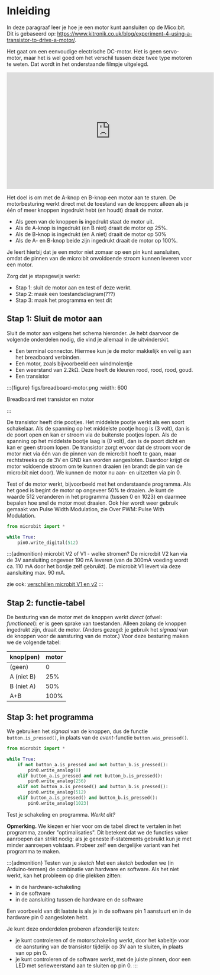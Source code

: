 # Inleiding

In deze paragraaf leer je hoe je een motor kunt aansluiten op de Mico:bit. Dit is gebaseerd op: https://www.kitronik.co.uk/blog/experiment-4-using-a-transistor-to-drive-a-motor/.

Het gaat om een eenvoudige electrische DC-motor. Het is geen servo-motor, maar het is wel goed om het verschil tussen deze twee type motoren te weten. Dat wordt in het onderstaande filmpje uitgelegd.

<iframe width="560" height="315" src="https://www.youtube.com/embed/okxooamdAP4" title="YouTube video player" frameborder="0" allow="accelerometer; autoplay; clipboard-write; encrypted-media; gyroscope; picture-in-picture; web-share" allowfullscreen></iframe>

Het doel is om met de A-knop en B-knop een motor aan te sturen. De motorbesturing werkt direct met de toestand van de knoppen: alleen als je één of meer knoppen ingedrukt hebt (en houdt) draait de motor.

* Als geen van de knoppen **is** ingedrukt staat de motor uit.
* Als de A-knop is ingedrukt (en B niet) draait de motor op 25%.
* Als de B-knop is ingedrukt (en A niet) draait de motor op 50%
* Als de A- en B-knop beide zijn ingedrukt draait de motor op 100%.

Je leert hierbij dat je een motor niet zomaar op een pin kunt aansluiten, omdat de pinnen van de micro:bit onvoldoende stroom kunnen leveren voor een motor.

Zorg dat je stapsgewijs werkt:

* Stap 1: sluit de motor aan en test of deze werkt.
* Stap 2: maak een toestandsdiagram(???)
* Stap 3: maak het programma en test dit

## Stap 1: Sluit de motor aan

Sluit de motor aan volgens het schema hieronder. Je hebt daarvoor de volgende onderdelen nodig, die vind je allemaal in de uitvinderskit.

* Een terminal connector. Hiermee kun je de motor makkelijk en veilig aan het breadboard verbinden.
* Een motor, zoals bijvoorbeeld een windmolentje
* Een weerstand van 2.2kΩ. Deze heeft de kleuren rood, rood, rood, goud.
* Een transistor

:::{figure} figs/breadboard-motor.png
:width: 600

Breadboard met transistor en motor

:::

De transistor heeft drie pootjes. Het middelste pootje werkt als een soort schakelaar. Als de spanning op het middelste pootje hoog is (3 volt), dan is de poort open en kan er stroom via de buitenste pootjes lopen. Als de spanning op het middelste bootje laag is (0 volt), dan is de poort dicht en kan er geen stroom lopen. De transistor zorgt ervoor dat de stroom voor de motor niet via één van de pinnen van de micro:bit hoeft te gaan, maar rechtstreeks op de 3V en GND kan worden aangesloten. Daardoor krijgt de motor voldoende stroom om te kunnen draaien (en brandt de pin van de micro:bit niet door). We kunnen de motor nu aan- en uitzetten via pin 0.

Test of de motor werkt, bijvoorbeeld met het onderstaande programma. Als het goed is begint de motor op ongeveer 50% te draaien. Je kunt de waarde 512 veranderen in het programma (tussen 0 en 1023) en daarmee bepalen hoe snel de motor moet draaien. Ook hier wordt weer gebruik gemaakt van Pulse Width Modulation, zie Over PWM: Pulse With Modulation.

```Python
from microbit import *

while True:
    pin0.write_digital(512)
```    
    
:::{admonition} microbit V2 of V1 - welke stromen?
De micro:bit V2 kan via de 3V aansluiting ongeveer 190 mA leveren (van de 300mA voeding wordt ca. 110 mA door het bordje zelf gebruikt). De microbit V1 levert via deze aansluiting max. 90 mA.

zie ook: [verschillen microbit V1 en v2](https://www.sossolutions.nl/blog/het-verschil-tussen-de-bbc-micro-bit-v1-en-bbc-micro-bit-v2/)
:::
    
## Stap 2: functie-tabel

De besturing van de motor met de knoppen werkt *direct* (ofwel: *functioneel*): er is geen sprake van toestanden.
Alleen zolang de knoppen ingedrukt zijn, draait de motor. (Anders gezegd: je gebruik het *signaal* van de knoppen voor de aansturing van de motor.) Voor deze besturing maken we de volgende tabel:
    
| knop(pen)  | motor |
| :---       | :---  |
| (geen)     | 0     |
| A (niet B) | 25%   |
| B (niet A) | 50%   |
| A+B        | 100%  |

## Stap 3: het programma

We gebruiken het *signaal* van de knoppen, dus de functie `button.is_pressed()`, in plaats van de *event*-functie `button.was_pressed()`.

```Python
from microbit import *

while True:
    if not button_a.is_pressed and not button_b.is_pressed():
        pin0.write_analog(0)
    elif button_a.is_pressed and not button_b.is_pressed():
        pin0.write_analog(256)
    elif not button_a.is_pressed() and button_b.is_pressed():
        pin0.write_analog(512)
    elif button_a.is_pressed() and button_b.is_pressed():
        pin0.write_analog(1023)
```

Test je schakeling en programma. *Werkt dit?*

**Opmerking.** We kiezen er hier voor om de tabel direct te vertalen in het programma, zonder "optimalisaties". Dit betekent dat we de functies vaker aanroepen dan strikt nodig: als je geneste if-statements gebruikt kun je met minder aanroepen volstaan. Probeer zelf een dergelijke variant van het programma te maken.

:::{admonition} Testen van je *sketch*
Met een *sketch* bedoelen we (in Arduino-termen) de combinatie van hardware en software. Als het niet werkt, kan het probleem op drie plekken zitten:

* in de hardware-schakeling
* in de software
* in de aansluiting tussen de hardware en de software

Een voorbeeld van dit laatste is als je in de software pin 1 aanstuurt en in de hardware pin 0 aangesloten hebt.

Je kunt deze onderdelen proberen afzonderlijk testen:

* je kunt controleren of de motorschakeling werkt, door het kabeltje voor de aansturing van de transistor tijdelijk op 3V aan te sluiten, in plaats van op pin 0.
* je kunt controleren of de software werkt, met de juiste pinnen, door een LED met serieweerstand aan te sluiten op pin 0.
:::

